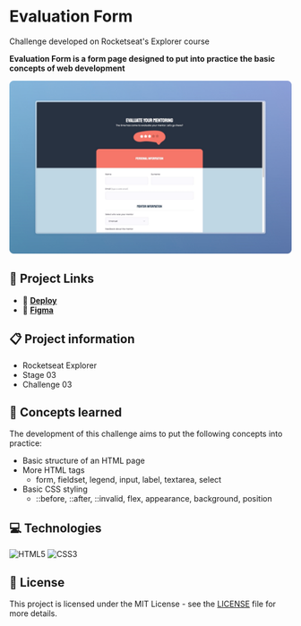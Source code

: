 # Evaluation Form

Challenge developed on Rocketseat's Explorer course

**Evaluation Form is a form page designed to put into practice the basic concepts of web development**

![Evaluation Form project screenshot](./.github/screenshot.png)

## 🔗 Project Links

- 🚀 [**Deploy**](https://emanueltavecia.github.io/evaluation-form)
- 🎨 [**Figma**](https://www.figma.com/file/fnZyJHs7eqNFAA7tUrKcsD/Stage-03---Formul%C3%A1rio-avan%C3%A7ado/duplicate)

## 📋 Project information

- Rocketseat Explorer
- Stage 03
- Challenge 03

## 🧠 Concepts learned

The development of this challenge aims to put the following concepts into practice:

- Basic structure of an HTML page
- More HTML tags
  - form, fieldset, legend, input, label, textarea, select
- Basic CSS styling
  - ::before, ::after, ::invalid, flex, appearance, background, position

## 💻 Technologies

![HTML5](https://img.shields.io/badge/html5-%23E34F26.svg?style=for-the-badge&logo=html5&logoColor=white)
![CSS3](https://img.shields.io/badge/css3-%231572B6.svg?style=for-the-badge&logo=css3&logoColor=white)

## 📄 License

This project is licensed under the MIT License - see the [LICENSE](./LICENSE) file for more details.
